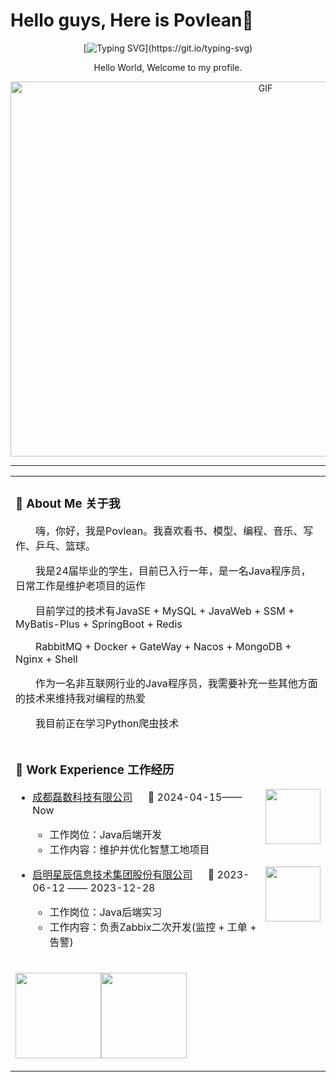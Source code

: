# Hello guys, Here is Povlean👋 

<div align="center"> 

 <div align="center">
  
   [![Typing SVG](https://readme-typing-svg.demolab.com/?lines=你好啊，我的世界！！！！！！！！！！！;)](https://git.io/typing-svg) 
   
 </div>
 
 Hello World, Welcome to my profile.
 
 <img align="center" alt="GIF" src="https://github.com/abhisheknaiidu/abhisheknaiidu/blob/master/code.gif?raw=true" width="800" height="600" />

 -----------------------------------
</div>


<table>
<tr><td>

### 👋 About Me 关于我

<p>&emsp;&emsp;嗨，你好，我是Povlean。我喜欢看书、模型、编程、音乐、写作、乒乓、篮球。</p>
<p>&emsp;&emsp;我是24届毕业的学生，目前已入行一年，是一名Java程序员，日常工作是维护老项目的运作</p>
<p>&emsp;&emsp;目前学过的技术有JavaSE + MySQL + JavaWeb + SSM + MyBatis-Plus + SpringBoot + Redis</p>
<p>&emsp;&emsp;RabbitMQ + Docker + GateWay + Nacos + MongoDB + Nginx + Shell</p>
<p>&emsp;&emsp;作为一名非互联网行业的Java程序员，我需要补充一些其他方面的技术来维持我对编程的热爱</p>
<p>&emsp;&emsp;我目前正在学习Python爬虫技术</p>

</td></tr>

<tr><td>

### 🏢 Work Experience 工作经历

<img align="right" width="88" src="https://th.bing.com/th/id/R.4ca10b5934a7deb0ebec8fe8c7ef8794?rik=3cGkM9e7M7ZlTQ&riu=http%3a%2f%2fwww.buildigi.com%2fimages%2flogo_rgb.png&ehk=nOW8Cb3pO5Pm2QSvR63lJrABQzZ%2fSzxPUUJxV6Z34UQ%3d&risl=&pid=ImgRaw&r=0" />

- [成都磊数科技有限公司](http://buildigi.com/channels/173.html) &emsp; 📌 2024-04-15—— Now

  - 工作岗位：Java后端开发
  - 工作内容：维护并优化智慧工地项目
 
 <img align="right" width="88" src="https://img.phb123.com/uploads/allimg/221008/812-22100Q124250-L.jpeg" />

- [启明星辰信息技术集团股份有限公司](https://www.venustech.com.cn/) &emsp; 📌 2023-06-12 —— 2023-12-28

  - 工作岗位：Java后端实习
  - 工作内容：负责Zabbix二次开发(监控 + 工单 + 告警)

</td></tr>

<tr><td>




<img align="" height="137px" src="https://github-readme-stats.vercel.app/api?username=Povlean&hide_title=true&hide_border=true&show_icons=true&include_all_commits=true&line_height=21&bg_color=0,EC6C6C,FFD479,FFFC79,73FA79&theme=graywhite&locale=cn" /><img align="" height="137px" src="https://github-readme-stats.vercel.app/api/top-langs/?username=Povlean&hide_title=true&hide_border=true&layout=compact&bg_color=0,73FA79,73FDFF,D783FF&theme=graywhite&locale=cn" />
